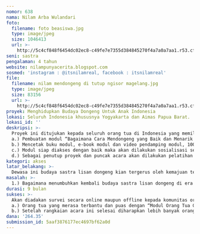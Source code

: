 ```yaml
---
nomor: 638
nama: Nilam Arba Wulandari
foto:
  filename: foto beasiswa.jpg
  type: image/jpeg
  size: 1046413
  url: >-
    http://5c4cf848f6454dc02ec8-c49fe7e7355d384845270f4a7a0a7aa1.r53.cf2.rackcdn.com/0bf368db-2911-48dc-b234-f62a3f24fd7c/foto%20beasiswa.jpg
seni: sastra
pengalaman: 4 tahun
website: nilampunyacerita.blogspot.com
sosmed: 'instagram : @itsnilamreal, facebook : itsnilamreal'
file:
  filename: nilam mendongeng di tutup ngisor magelang.jpg
  type: image/jpeg
  size: 83156
  url: >-
    http://5c4cf848f6454dc02ec8-c49fe7e7355d384845270f4a7a0a7aa1.r53.cf2.rackcdn.com/7ee7bc08-d7ee-4b9b-8a2f-97be5a914ecb/nilam%20mendongeng%20di%20tutup%20ngisor%20magelang.jpg
proyek: Menghidupkan Budaya Dongeng Untuk Anak Indonesia
lokasi: Seluruh Indonesia khususnya Yogyakarta dan Aimas Papua Barat.
lokasi_id: ''
deskripsi: >-
  Proyek ini ditujukan kepada seluruh orang tua di Indonesia yang memiliki anak usia 0-12 tahun. Proyek ini membutuhkan dukungan publikasi dan dokumentasi yang seluas-luasnya. Maksud dan tujuannya yaitu untuk menghidupkan kembali sastra lisan dongeng sebagai media hiburan anak di seluruh Indonesia tanpa terkecuali. Alur : 
  a.) Pembuatan modul “Bagaimana Cara Mendongeng yang Baik dan Menarik Bagi Pemula?” berisi trik, tips dan contoh-contoh kisah dongeng untuk anak yang sesuai dengan tumbuh kembang anak usia 0-12 tahun. -> validasi oleh ahli dalam bidang sastra anak (Prof.Burhan Nurgiyantoro,M.Pd, dll),
  b.) Mencetak buku modul, e-book modul dan video pendamping modul, 1000 eksemplar untuk dibagikan ke 122 daerah 3T, 
  c.) Modul siap diakses dengan baik maka akan dilakukan sosialisasi serentak melalui media sosial oleh bantuan tokoh masyarakat (kak Seto Mulyadi, Retno Hening, Deddy Corbuzier dll). Publikasi yang seluas-luasnya kami galakan demi mencapai efek yang maksimal,
  d.) Sebagai penutup proyek dan puncak acara akan dilakukan pelatihan mendongeng di Aimas Papua Barat. Diilhami dari kesadaran bahwa Indonesia memiliki wilayah yang sangat luas. Sehingga memungkinkan proyek ini tidak tersiar dengan baik, untuk itu sebagai simbol dan kepedulian tentang daerah tersebut, dilakukan acara berupa pelatihan  serta kegiatan pembagian modul cetak dan video pendamping. (maksimal akhir bulan Desember 2018).
kategori: akses
latar_belakang: >-
  Dewasa ini budaya sastra lisan dongeng kian tergerus oleh kemajuan teknologi. Proyek ini terinspirasi akan keprihatinan tentang majunya teknologi tanpa diimbangi dengan kemampuan literasi yang baik.  Selain itu, meski terdengar sepele dongeng merupakan salah satu faktor yang membentuk pemikiran masyarakat. Sekitar 20 tahun yang lalu dan sebelumnya dongeng yang sering di kisahkan adalah karakter licik si kancil. Pada akhirnya sekarang sikap licik itu menjadi hal yang biasa. Proyek ini akan mencoba merubah dan menata ulang kisah dongeng yang sesuai dengan tumbuh kembang seorang anak. Pengontrolan media dan tontonan yang layak untuk anak belum sepenuhnya digalakan dengan baik oleh orang tua. Kesadaran orang tua untuk mendampingi dan mengontrol anak harus dipupuk. Pemerintah sebenarnya sudah menyadari dan mencoba menanggulangi hal ini dengan program GERNAS BAKU. Program agar orang tua membacakan buku kepada anak. Proyek diharapkan mampu membantu program pemerintah tersebut, yang kemudian di kerucutkan dalam budaya mendongeng untuk anak usia 0-12 tahun.
masalah: >-
  1.) Bagaimana menumbuhkan kembali budaya sastra lisan dongeng di era digital? 2.) Bagaimana orang tua mampu membacakan dongeng dengan baik dan menarik menggunakan materi yang  sesuai dengan tumbuh kembang anak? 3.) Bagaimana proyek ini mampu diakses oleh lebih banyak orang tua di Indonesia termasuk di daerah 3T?
durasi: 9 bulan
sukses: >-
  Akan diadakan survei secara online maupun offline kepada komunitas orang tua yang telah mengakses dan mempraktikkan modul dan video yang telah di galakan, dengan indikator:
  a.) Orang tua yang merasa terbantu dan puas dengan “Modul Orang Tua Gemar Mendongeng” dalam membacakan buku dongeng untuk anaknya, 
  b.) Setelah rangkaian acara ini selesai diharapkan lebih banyak orang tua yang semakin sadar membacakan dongeng untuk anaknya serta mampu melakukan kebiasaan mendongeng kepada anak, mampu mendampingi anak untuk memperoleh hiburan yang mumpuni sesuai dalam masa tumbuh kembangnya. Kebiasaan mendongeng mampu di tularkan dari satu keluarga kepada keluarga lain sehingga menjadi budaya yang positif membantu membangun karakter jujur, mandiri, toleransi dan bertanggungjawab.
dana: '264.35'
submission_id: 5aaf3876177ec4697bf62a0d
---
```

